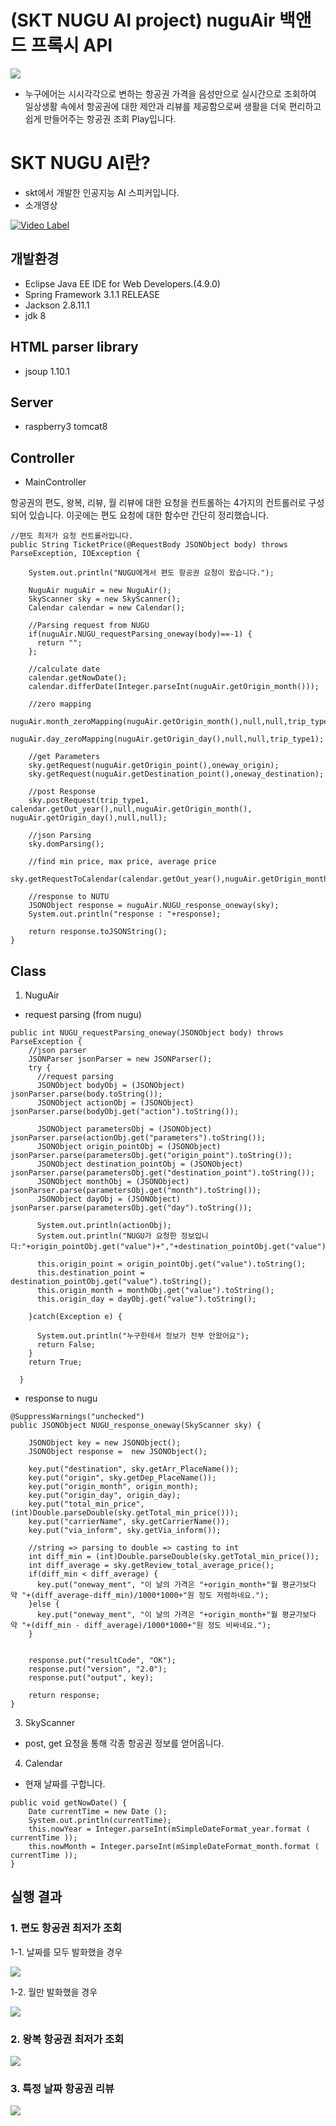 # (SKT NUGU AI project) nuguAir 백앤드 프록시 API
![](./nuguAir/img/nuguAir.png)
* 누구에어는 시시각각으로 변하는 항공권 가격을 음성만으로 실시간으로 조회하여 일상생활 속에서 항공권에 대한 제안과 리뷰를 제공함으로써 생활을 더욱 편리하고 쉽게 만들어주는 항공권 조회 Play입니다.

# SKT NUGU AI란?
- skt에서 개발한 인공지능 AI 스피커입니다.
- 소개영상

[![Video Label](http://img.youtube.com/vi/nqMT9OxMkyA/0.jpg)](https://youtu.be/nqMT9OxMkyA=0s)

## 개발환경
* Eclipse Java EE IDE for Web Developers.(4.9.0)
* Spring Framework 3.1.1 RELEASE
* Jackson 2.8.11.1
* jdk 8

## HTML parser library
* jsoup 1.10.1

## Server
* raspberry3 tomcat8

## Controller
- MainController

항공권의 편도, 왕복, 리뷰, 월 리뷰에 대한 요청을 컨트롤하는 4가지의 컨트롤러로 구성되어 있습니다.
이곳에는 편도 요청에 대한 함수만 간단히 정리했습니다.
```
//편도 최저가 요청 컨트롤러입니다.
public String TicketPrice(@RequestBody JSONObject body) throws ParseException, IOException {
		
    System.out.println("NUGU에게서 편도 항공권 요청이 왔습니다.");

    NuguAir nuguAir = new NuguAir();
    SkyScanner sky = new SkyScanner();
    Calendar calendar = new Calendar();

    //Parsing request from NUGU
    if(nuguAir.NUGU_requestParsing_oneway(body)==-1) {
      return "";
    };

    //calculate date
    calendar.getNowDate();
    calendar.differDate(Integer.parseInt(nuguAir.getOrigin_month()));
    
    //zero mapping
    nuguAir.month_zeroMapping(nuguAir.getOrigin_month(),null,null,trip_type1);
    nuguAir.day_zeroMapping(nuguAir.getOrigin_day(),null,null,trip_type1);

    //get Parameters
    sky.getRequest(nuguAir.getOrigin_point(),oneway_origin);
    sky.getRequest(nuguAir.getDestination_point(),oneway_destination);

    //post Response
    sky.postRequest(trip_type1, calendar.getOut_year(),null,nuguAir.getOrigin_month(), nuguAir.getOrigin_day(),null,null);

    //json Parsing
    sky.domParsing();

    //find min price, max price, average price
    sky.getRequestToCalendar(calendar.getOut_year(),nuguAir.getOrigin_month());

    //response to NUTU
    JSONObject response = nuguAir.NUGU_response_oneway(sky);
    System.out.println("response : "+response);

    return response.toJSONString();
}
```
## Class
1. NuguAir
- request parsing (from nugu)
```
public int NUGU_requestParsing_oneway(JSONObject body) throws ParseException {
    //json parser
    JSONParser jsonParser = new JSONParser();
    try {
      //request parsing
      JSONObject bodyObj = (JSONObject) jsonParser.parse(body.toString());
      JSONObject actionObj = (JSONObject) jsonParser.parse(bodyObj.get("action").toString());

      JSONObject parametersObj = (JSONObject) jsonParser.parse(actionObj.get("parameters").toString());
      JSONObject origin_pointObj = (JSONObject) jsonParser.parse(parametersObj.get("origin_point").toString());
      JSONObject destination_pointObj = (JSONObject) jsonParser.parse(parametersObj.get("destination_point").toString());
      JSONObject monthObj = (JSONObject) jsonParser.parse(parametersObj.get("month").toString());
      JSONObject dayObj = (JSONObject) jsonParser.parse(parametersObj.get("day").toString());

      System.out.println(actionObj);
      System.out.println("NUGU가 요청한 정보입니다:"+origin_pointObj.get("value")+","+destination_pointObj.get("value")+","+monthObj.get("value")+","+dayObj.get("value"));
	      	        
      this.origin_point = origin_pointObj.get("value").toString();
      this.destination_point = destination_pointObj.get("value").toString();
      this.origin_month = monthObj.get("value").toString();
      this.origin_day = dayObj.get("value").toString();

    }catch(Exception e) {

      System.out.println("누구한테서 정보가 전부 안왔어요");
      return False;
    }
    return True;

  }
```
- response to nugu
```
@SuppressWarnings("unchecked")
public JSONObject NUGU_response_oneway(SkyScanner sky) {

    JSONObject key = new JSONObject();
    JSONObject response =  new JSONObject();

    key.put("destination", sky.getArr_PlaceName());
    key.put("origin", sky.getDep_PlaceName());
    key.put("origin_month", origin_month);
    key.put("origin_day", origin_day);
    key.put("total_min_price", (int)Double.parseDouble(sky.getTotal_min_price()));
    key.put("carrierName", sky.getCarrierName());
    key.put("via_inform", sky.getVia_inform());

    //string => parsing to double => casting to int
    int diff_min = (int)Double.parseDouble(sky.getTotal_min_price());
    int diff_average = sky.getReview_total_average_price();
    if(diff_min < diff_average) {
      key.put("oneway_ment", "이 날의 가격은 "+origin_month+"월 평균가보다 약 "+(diff_average-diff_min)/1000*1000+"원 정도 저렴하네요.");
    }else {
      key.put("oneway_ment", "이 날의 가격은 "+origin_month+"월 평균가보다 약 "+(diff_min - diff_average)/1000*1000+"원 정도 비싸네요.");
    }


    response.put("resultCode", "OK");
    response.put("version", "2.0");
    response.put("output", key);

    return response;
}
```
3. SkyScanner

- post, get 요청을 통해 각종 항공권 정보를 얻어옵니다.

4. Calendar

- 현재 날짜를 구합니다.
```
public void getNowDate() {
    Date currentTime = new Date ();
    System.out.println(currentTime);
    this.nowYear = Integer.parseInt(mSimpleDateFormat_year.format ( currentTime ));
    this.nowMonth = Integer.parseInt(mSimpleDateFormat_month.format ( currentTime ));
}
```


## 실행 결과

### 1. 편도 항공권 최저가 조회

1-1. 날짜를 모두 발화했을 경우

![](./nuguAir/img/oneway.png)

1-2. 월만 발화했을 경우

![](./nuguAir/img/oneway_month.png)

### 2. 왕복 항공권 최저가 조회

![](./nuguAir/img/round.png)

### 3. 특정 날짜 항공권 리뷰

![](./nuguAir/img/review.png)
